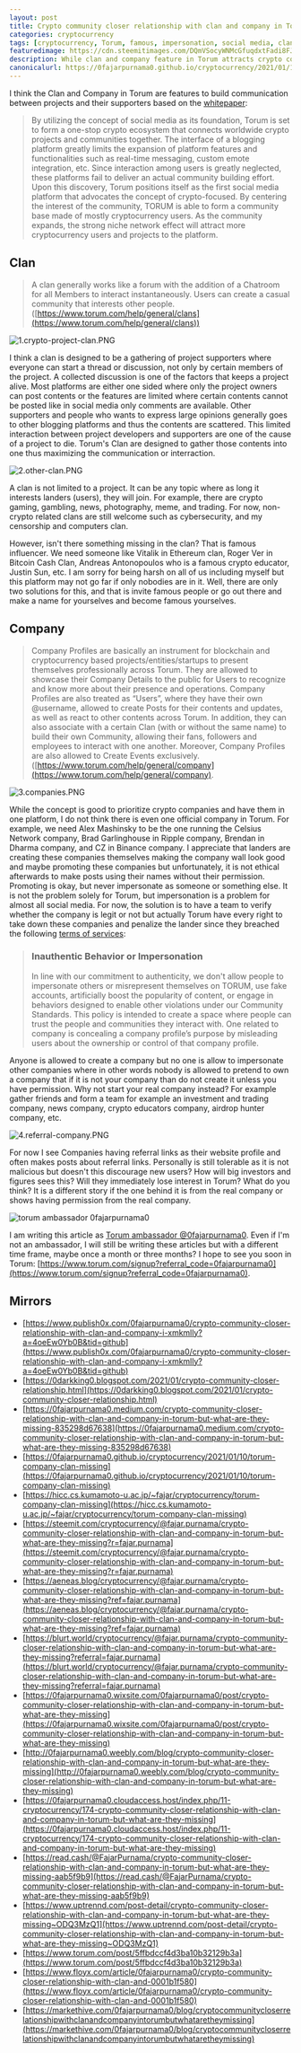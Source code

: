 ```yaml
---
layout: post
title: Crypto community closer relationship with clan and company in Torum but what are they missing?
categories: cryptocurrency
tags: [cryptocurrency, Torum, famous, impersonation, social media, clan, company, referral, ambassador]
featuredimage: https://cdn.steemitimages.com/DQmVSocyWNMcGfuqdxtFadi8FJMNa8PdUGRays44nQanem1/1.crypto-project-clan.PNG
description: While clan and company feature in Torum attracts crypto communities together but the problem is lack of famous figures and impersonations.
canonicalurl: https://0fajarpurnama0.github.io/cryptocurrency/2021/01/10/torum-company-clan-missing
---
```

I think the Clan and Company in Torum are features to build communication between projects and their supporters based on the [whitepaper](https://whitepaper.s3.us-east-2.amazonaws.com/torum-whitepaper-V2.0-EN.pdf):

> By utilizing the concept of social media as its foundation, Torum is set to form a one-stop crypto ecosystem that connects worldwide crypto projects and communities together. The interface of a blogging platform greatly limits the expansion of platform features and functionalities such as real-time messaging, custom emote integration, etc. Since interaction among users is greatly neglected, these platforms fail to deliver an actual community building effort. Upon this discovery, Torum positions itself as the first social media platform that advocates the concept of crypto-focused. By centering the interest of the community, TORUM is able to form a community base made of mostly cryptocurrency users. As the community expands, the strong niche network effect will attract more cryptocurrency users and projects to the platform.

## Clan

> A clan generally works like a forum with the addition of a Chatroom for all Members to interact instantaneously. Users can create a casual community that interests other people. ([https://www.torum.com/help/general/clans](https://www.torum.com/help/general/clans))

![1.crypto-project-clan.PNG](https://cdn.steemitimages.com/DQmVSocyWNMcGfuqdxtFadi8FJMNa8PdUGRays44nQanem1/1.crypto-project-clan.PNG)

I think a clan is designed to be a gathering of project supporters where everyone can start a thread or discussion, not only by certain members of the project. A collected discussion is one of the factors that keeps a project alive. Most platforms are either one sided where only the project owners can post contents or the features are limited where certain contents cannot be posted like in social media only comments are available. Other supporters and people who wants to express large opinions generally goes to other blogging platforms and thus the contents are scattered. This limited interaction between project developers and supporters are one of the cause of a project to die. Torum's Clan are designed to gather those contents into one thus maximizing the communication or interraction.

![2.other-clan.PNG](https://cdn.steemitimages.com/DQmRqqsqmRLBrpznBijhaRXwdS4r2j7obtwdPSghEfKVfAU/2.other-clan.PNG)

A clan is not limited to a project. It can be any topic where as long it interests landers (users), they will join. For example, there are crypto gaming, gambling, news, photography, meme, and trading. For now, non-crypto related clans are still welcome such as cybersecurity, and my censorship and computers clan.

However, isn't there something missing in the clan? That is famous influencer. We need someone like Vitalik in Ethereum clan, Roger Ver in Bitcoin Cash Clan, Andreas Antonopoulos who is a famous crypto educator, Justin Sun, etc. I am sorry for being harsh on all of us including myself but this platform may not go far if only nobodies are in it. Well, there are only two solutions for this, and that is invite famous people or go out there and make a name for yourselves and become famous yourselves.

## Company

> Company Profiles are basically an instrument for blockchain and cryptocurrency based projects/entities/startups to present themselves professionally across Torum. They are allowed to showcase their Company Details to the public for Users to recognize and know more about their presence and operations. Company Profiles are also treated as “Users”, where they have their own @username, allowed to create Posts for their contents and updates, as well as react to other contents across Torum. In addition, they can also associate with a certain Clan (with or without the same name) to build their own Community, allowing their fans, followers and employees to interact with one another. Moreover, Company Profiles are also allowed to Create Events exclusively. ([https://www.torum.com/help/general/company](https://www.torum.com/help/general/company).

![3.companies.PNG](https://cdn.steemitimages.com/DQmYArUpfTZovkMPWeMN7eiPpb7gqNtczqBLFSsZ9DEwTRE/3.companies.PNG)

While the concept is good to prioritize crypto companies and have them in one platform, I do not think there is even one official company in Torum. For example, we need Alex Mashinsky to be the one running the Celsius Network company, Brad Garlinghouse in Ripple company, Brendan in Dharma company, and CZ in Binance company. I appreciate that landers are creating these companies themselves making the company wall look good and maybe promoting these companies but unfortunately, it is not ethical afterwards to make posts using their names without their permission. Promoting is okay, but never impersonate as someone or something else. It is not the problem solely for Torum, but impersonation is a problem for almost all social media. For now, the solution is to have a team to verify whether the company is legit or not but actually Torum have every right to take down these companies and penalize the lander since they breached the following [terms of services](https://www.torum.com/terms):

> ### Inauthentic Behavior or Impersonation
> 
> In line with our commitment to authenticity, we don't allow people to impersonate others or misrepresent themselves on TORUM, use fake accounts, artificially boost the popularity of content, or engage in behaviors designed to enable other violations under our Community Standards. This policy is intended to create a space where people can trust the people and communities they interact with. One related to company is concealing a company profile’s purpose by misleading users about the ownership or control of that company profile.

Anyone is allowed to create a company but no one is allow to impersonate other companies where in other words nobody is allowed to pretend to own a company that if it is not your company than do not create it unless you have permission. Why not start your real company instead? For example gather friends and form a team for example an investment and trading company, news company, crypto educators company, airdrop hunter company, etc.

![4.referral-company.PNG](https://cdn.steemitimages.com/DQmeidwBtWs3fWnrUZh2jLYm2oZJQRSLcFXDhjudRrv3iWz/4.referral-company.PNG)

For now I see Companies having referral links as their website profile and often makes posts about referral links. Personally is still tolerable as it is not malicious but doesn't this discourage new users? How will big investors and figures sees this? Will they immediately lose interest in Torum? What do you think? It is a different story if the one behind it is from the real company or shows having permission from the real company.

![torum ambassador 0fajarpurnama0](https://images.blurt.buzz/DQmRX6cFW1x9nSBYo29HcVs3EKew1Rt1TkgH1NLhR458Rhi/ambassador-fajar-purnama.jpg)

I am writing this article as [Torum ambassador @0fajarpurnama0](https://www.torum.com/u/0fajarpurnama0). Even if I'm not an ambassador, I will still be writing these articles but with a different time frame, maybe once a month or three months? I hope to see you soon in Torum: [https://www.torum.com/signup?referral_code=0fajarpurnama0](https://www.torum.com/signup?referral_code=0fajarpurnama0).

## Mirrors

*   [https://www.publish0x.com/0fajarpurnama0/crypto-community-closer-relationship-with-clan-and-company-i-xmkmlly?a=4oeEw0Yb0B&tid=github](https://www.publish0x.com/0fajarpurnama0/crypto-community-closer-relationship-with-clan-and-company-i-xmkmlly?a=4oeEw0Yb0B&tid=github)
*   [https://0darkking0.blogspot.com/2021/01/crypto-community-closer-relationship.html](https://0darkking0.blogspot.com/2021/01/crypto-community-closer-relationship.html)
*   [https://0fajarpurnama0.medium.com/crypto-community-closer-relationship-with-clan-and-company-in-torum-but-what-are-they-missing-835298d67638](https://0fajarpurnama0.medium.com/crypto-community-closer-relationship-with-clan-and-company-in-torum-but-what-are-they-missing-835298d67638)
*   [https://0fajarpurnama0.github.io/cryptocurrency/2021/01/10/torum-company-clan-missing](https://0fajarpurnama0.github.io/cryptocurrency/2021/01/10/torum-company-clan-missing)
*   [https://hicc.cs.kumamoto-u.ac.jp/~fajar/cryptocurrency/torum-company-clan-missing](https://hicc.cs.kumamoto-u.ac.jp/~fajar/cryptocurrency/torum-company-clan-missing)
*   [https://steemit.com/cryptocurrency/@fajar.purnama/crypto-community-closer-relationship-with-clan-and-company-in-torum-but-what-are-they-missing?r=fajar.purnama](https://steemit.com/cryptocurrency/@fajar.purnama/crypto-community-closer-relationship-with-clan-and-company-in-torum-but-what-are-they-missing?r=fajar.purnama)
*   [https://aeneas.blog/cryptocurrency/@fajar.purnama/crypto-community-closer-relationship-with-clan-and-company-in-torum-but-what-are-they-missing?ref=fajar.purnama](https://aeneas.blog/cryptocurrency/@fajar.purnama/crypto-community-closer-relationship-with-clan-and-company-in-torum-but-what-are-they-missing?ref=fajar.purnama)
*   [https://blurt.world/cryptocurrency/@fajar.purnama/crypto-community-closer-relationship-with-clan-and-company-in-torum-but-what-are-they-missing?referral=fajar.purnama](https://blurt.world/cryptocurrency/@fajar.purnama/crypto-community-closer-relationship-with-clan-and-company-in-torum-but-what-are-they-missing?referral=fajar.purnama)
*   [https://0fajarpurnama0.wixsite.com/0fajarpurnama0/post/crypto-community-closer-relationship-with-clan-and-company-in-torum-but-what-are-they-missing](https://0fajarpurnama0.wixsite.com/0fajarpurnama0/post/crypto-community-closer-relationship-with-clan-and-company-in-torum-but-what-are-they-missing)
*   [http://0fajarpurnama0.weebly.com/blog/crypto-community-closer-relationship-with-clan-and-company-in-torum-but-what-are-they-missing](http://0fajarpurnama0.weebly.com/blog/crypto-community-closer-relationship-with-clan-and-company-in-torum-but-what-are-they-missing)
*   [https://0fajarpurnama0.cloudaccess.host/index.php/11-cryptocurrency/174-crypto-community-closer-relationship-with-clan-and-company-in-torum-but-what-are-they-missing](https://0fajarpurnama0.cloudaccess.host/index.php/11-cryptocurrency/174-crypto-community-closer-relationship-with-clan-and-company-in-torum-but-what-are-they-missing)
*   [https://read.cash/@FajarPurnama/crypto-community-closer-relationship-with-clan-and-company-in-torum-but-what-are-they-missing-aab5f9b9](https://read.cash/@FajarPurnama/crypto-community-closer-relationship-with-clan-and-company-in-torum-but-what-are-they-missing-aab5f9b9)
*   [https://www.uptrennd.com/post-detail/crypto-community-closer-relationship-with-clan-and-company-in-torum-but-what-are-they-missing~ODQ3MzQ1](https://www.uptrennd.com/post-detail/crypto-community-closer-relationship-with-clan-and-company-in-torum-but-what-are-they-missing~ODQ3MzQ1)
*   [https://www.torum.com/post/5ffbdccf4d3ba10b32129b3a](https://www.torum.com/post/5ffbdccf4d3ba10b32129b3a)
*   [https://www.floyx.com/article/0fajarpurnama0/crypto-community-closer-relationship-with-clan-and-0001b1f580](https://www.floyx.com/article/0fajarpurnama0/crypto-community-closer-relationship-with-clan-and-0001b1f580)
*   [https://markethive.com/0fajarpurnama0/blog/cryptocommunitycloserrelationshipwithclanandcompanyintorumbutwhataretheymissing](https://markethive.com/0fajarpurnama0/blog/cryptocommunitycloserrelationshipwithclanandcompanyintorumbutwhataretheymissing)